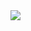 <img align="right" src="https://github-readme-stats.vercel.app/api?username=huangruichang&show_icons=true&icon_color=CE1D2D&text_color=718096&bg_color=ffffff&hide_title=true" />

<!--
**huangruichang/huangruichang** is a ✨ _special_ ✨ repository because its `README.md` (this file) appears on your GitHub profile.

Here are some ideas to get you started:

- 🔭 I’m currently working on ...
- 🌱 I’m currently learning ...
- 👯 I’m looking to collaborate on ...
- 🤔 I’m looking for help with ...
- 💬 Ask me about ...
- 📫 How to reach me: ...
- 😄 Pronouns: ...
- ⚡ Fun fact: ...
-->
